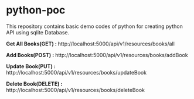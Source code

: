 # python-poc
This repository contains basic demo codes of python for creating python API using sqlite Database.

<b>Get All Books(GET) : </b>
http://localhost:5000/api/v1/resources/books/all

<b>Add Books(POST) : </b>
http://localhost:5000/api/v1/resources/books/addBook

<b>Update Book(PUT) : </b>
http://localhost:5000/api/v1/resources/books/updateBook

<b>Delete Book(DELETE) : </b>
http://localhost:5000/api/v1/resources/books/deleteBook

